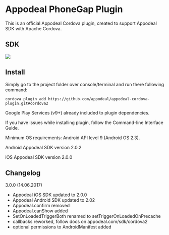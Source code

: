 # Appodeal PhoneGap Plugin

This is an official Appodeal Cordova plugin, created to support Appodeal SDK with Apache Cordova.

## SDK
[![](https://img.shields.io/badge/docs-here-green.svg)](appodeal.com/sdk/cordova2)

## Install

Simply go to the project folder over console/terminal and run there following command:

    cordova plugin add https://github.com/appodeal/appodeal-cordova-plugin.git#cordova2

Google Play Services (v9+) already included to plugin dependencies.

If you have issues while installing plugin, follow the Command-line Interface Guide.

Minimum OS requirements: Android API level 9 (Android OS 2.3).

Android Appodeal SDK version 2.0.2

iOS Appodeal SDK version 2.0.0


## Changelog

3.0.0 (14.06.2017)

+ Appodeal iOS SDK updated to 2.0.0
+ Appodeal Android SDK updated to 2.02
+ Appodeal.confirm removed
+ Appodeal.canShow added
+ SetOnLoadedTriggerBoth renamed to setTriggerOnLoadedOnPrecache
+ callbacks reworked, follow docs on appodeal.com/sdk/cordova2
+ optional permissions to AndroidManifest added
